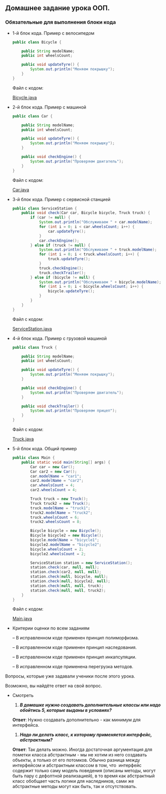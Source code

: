 ##  Домашнее задание урока   ООП.

### Обязательные для выполнения блоки кода

- 1-й блок кода. Пример с велосипедом
    
    ```java
    public class Bicycle {
    
        public String modelName;
        public int wheelsCount;
    
        public void updateTyre() {
            System.out.println("Меняем покрышку");
        }
    }
    ```
    
    Файл с кодом: 
    
    [Bicycle.java](https://s3-us-west-2.amazonaws.com/secure.notion-static.com/3bb550a5-1e81-4f8c-8075-f4a1f1aa3fbd/Bicycle.java)
    
- 2-й блок кода. Пример с машиной
    
    ```java
    public class Car {
    
        public String modelName;
        public int wheelsCount;
    
        public void updateTyre() {
            System.out.println("Меняем покрышку");
        }
    
        public void checkEngine() {
            System.out.println("Проверяем двигатель");
        }
    }
    ```
    
    Файл с кодом:
    
    [Car.java](https://s3-us-west-2.amazonaws.com/secure.notion-static.com/8762732b-a986-4604-b5a8-1fa2f4d533e4/Car.java)
    
- 3-й блок кода. Пример с сервисной станцией
    
    ```java
    public class ServiceStation {
        public void check(Car car, Bicycle bicycle, Truck truck) {
            if (car != null) {
                System.out.println("Обслуживаем " + car.modelName);
                for (int i = 0; i < car.wheelsCount; i++) {
                    car.updateTyre();
                }
                car.checkEngine();
            } else if (truck != null) {
                System.out.println("Обслуживаем " + truck.modelName);
                for (int i = 0; i < truck.wheelsCount; i++) {
                    truck.updateTyre();
                }
                truck.checkEngine();
                truck.checkTrailer();
            } else if (bicycle != null) {
                System.out.println("Обслуживаем " + bicycle.modelName);
                for (int i = 0; i < bicycle.wheelsCount; i++) {
                    bicycle.updateTyre();
                }
            }
        }
    }
    ```
    
    Файл с кодом:
    
    [ServiceStation.java](https://s3-us-west-2.amazonaws.com/secure.notion-static.com/96bb1091-d13a-492d-96f6-bc214fb99a1c/ServiceStation.java)
    
- 4-й блок кода. Пример с грузовой машиной
    
    ```java
    public class Truck {
    
        public String modelName;
        public int wheelsCount;
    
        public void updateTyre() {
            System.out.println("Меняем покрышку");
        }
    
        public void checkEngine() {
            System.out.println("Проверяем двигатель");
        }
    
        public void checkTrailer() {
            System.out.println("Проверяем прицеп");
        }
    }
    ```
    
    Файл с кодом:
    
    [Truck.java](https://s3-us-west-2.amazonaws.com/secure.notion-static.com/64fe622a-362b-47e9-a720-01d5c2ded34e/Truck.java)
    
- 5-й блок кода. Общий пример
    
    ```java
    public class Main {
        public static void main(String[] args) {
            Car car = new Car();
            Car car2 = new Car();
            car.modelName = "car1";
            car2.modelName = "car2";
            car.wheelsCount = 4;
            car2.wheelsCount = 4;
    
            Truck truck = new Truck();
            Truck truck2 = new Truck();
            truck.modelName = "truck1";
            truck2.modelName = "truck2";
            truck.wheelsCount = 6;
            truck2.wheelsCount = 8;
    
            Bicycle bicycle = new Bicycle();
            Bicycle bicycle2 = new Bicycle();
            bicycle.modelName = "bicycle1";
            bicycle2.modelName = "bicycle2";
            bicycle.wheelsCount = 2;
            bicycle2.wheelsCount = 2;
    
            ServiceStation station = new ServiceStation();
            station.check(car, null, null);
            station.check(car2, null, null);
            station.check(null, bicycle, null);
            station.check(null, bicycle2, null);
            station.check(null, null, truck);
            station.check(null, null, truck2);
        }
    }
    ```
    
    Файл с кодом:
    
    [Main.java](https://s3-us-west-2.amazonaws.com/secure.notion-static.com/51da784c-f415-4baf-9734-9efe731c1a58/Main.java)
    

- Критерии оценки по всем заданиям
    
    – В исправленном коде применен принцип полиморфизма.
    
    – В исправленном коде применен принцип наследования.
    
    – В исправленном коде применен принцип инкапсуляции.
    
    – В исправленном коде применена перегрузка методов.
    
 

Вопросы, которые уже задавали ученики после этого урока. 

Возможно, вы найдёте ответ на свой вопрос.

- Смотреть
    1. ***В домашке нужно создавать дополнительные классы или надо обойтись 5, которые выданы в условиях?***
    
    **Ответ**:  Нужно создавать дополнительно - как минимум для интерфейса. 
    
    1. ***Надо ли делать класс, к которому применяется интерфейс, абстрактным?***
    
    **Ответ**: Так делать можно. Иногда достаточная аргументация для пометки класса абстрактным - мы не хотим из него создавать объекты, а только от его потомков. Обычно разница между интерфейсом и абстрактным классом в том, что  интерфейс содержит только саму модель поведения (описаны методы, могут быть пару с дефолтной реализацией), в то время как абстрактный класс обобщает часть логики для наследников, сами же абстрактные методы могут как быть, так и отсутствовать.
